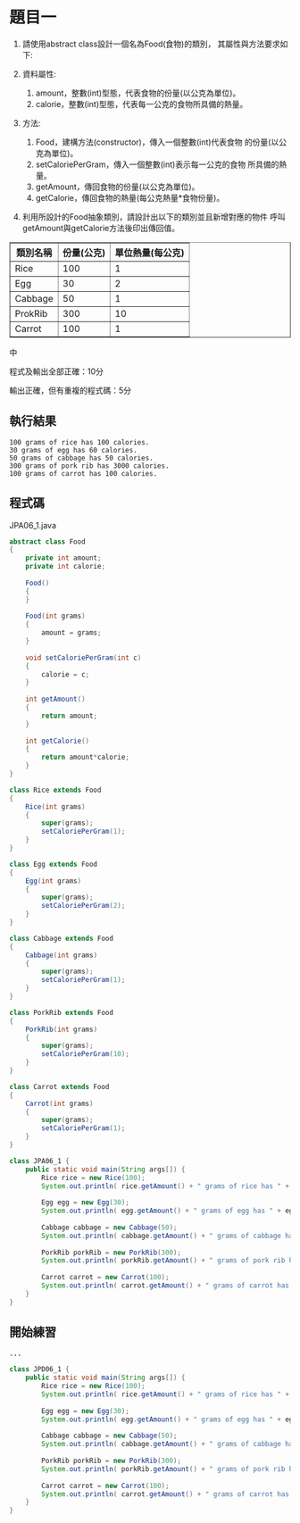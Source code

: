 # 題目一

1. 請使用abstract class設計一個名為Food(食物)的類別，
    其屬性與方法要求如下:

2. 資料屬性:

   1. amount，整數(int)型態，代表食物的份量(以公克為單位)。
   2. calorie，整數(int)型態，代表每一公克的食物所具備的熱量。
    
3. 方法:

    1. Food，建構方法(constructor)，傳入一個整數(int)代表食物
       的份量(以公克為單位)。
    2. setCaloriePerGram，傳入一個整數(int)表示每一公克的食物
       所具備的熱量。
    3. getAmount，傳回食物的份量(以公克為單位)。
    4. getCalorie，傳回食物的熱量(每公克熱量*食物份量)。    

4. 利用所設計的Food抽象類別，請設計出以下的類別並且新增對應的物件
    呼叫getAmount與getCalorie方法後印出傳回值。

<table border=1>
<th>類別名稱</th><th>份量(公克)</th><th>單位熱量(每公克)</th><tr>
<td>Rice</td><td>100</td><td>1</td><tr>
<td>Egg</td><td>30</td><td>2</td><tr>
<td>Cabbage</td><td>50</td><td>1</td><tr>
<td>ProkRib</td><td>300</td><td>10</td><tr>
<td>Carrot</td><td>100</td><td>1</td><tr>
</table>

中

程式及輸出全部正確：10分

輸出正確，但有重複的程式碼：5分

## 執行結果

```
100 grams of rice has 100 calories.
30 grams of egg has 60 calories.
50 grams of cabbage has 50 calories.
300 grams of pork rib has 3000 calories.
100 grams of carrot has 100 calories.
```

## 程式碼

JPA06_1.java

```java
abstract class Food
{
    private int amount;
    private int calorie;
    
    Food()
    {
    }
    
    Food(int grams)
    {
        amount = grams;
    }
    
    void setCaloriePerGram(int c)
    {
        calorie = c;
    }
    
    int getAmount()
    {
        return amount;
    }
    
    int getCalorie()
    {
        return amount*calorie;
    }
}

class Rice extends Food
{
    Rice(int grams)
    {
        super(grams);
        setCaloriePerGram(1);
    }
}

class Egg extends Food
{
    Egg(int grams)
    {
        super(grams);
        setCaloriePerGram(2);
    }
}

class Cabbage extends Food
{
    Cabbage(int grams)
    {
        super(grams);
        setCaloriePerGram(1);
    }
}

class PorkRib extends Food
{
    PorkRib(int grams)
    {
        super(grams);
        setCaloriePerGram(10);
    }
}

class Carrot extends Food
{
    Carrot(int grams)
    {
        super(grams);
        setCaloriePerGram(1);
    }
}

class JPA06_1 {
    public static void main(String args[]) {
        Rice rice = new Rice(100);
        System.out.println( rice.getAmount() + " grams of rice has " + rice.getCalorie() + " calories.");
        
        Egg egg = new Egg(30);
        System.out.println( egg.getAmount() + " grams of egg has " + egg.getCalorie() + " calories.");
        
        Cabbage cabbage = new Cabbage(50);
        System.out.println( cabbage.getAmount() + " grams of cabbage has " + cabbage.getCalorie() + " calories.");
        
        PorkRib porkRib = new PorkRib(300);
        System.out.println( porkRib.getAmount() + " grams of pork rib has " + porkRib.getCalorie() + " calories.");
        
        Carrot carrot = new Carrot(100);
        System.out.println( carrot.getAmount() + " grams of carrot has " + carrot.getCalorie() + " calories.");  
    }
}
```

## 開始練習

```java
...

class JPD06_1 {
    public static void main(String args[]) {
        Rice rice = new Rice(100);
        System.out.println( rice.getAmount() + " grams of rice has " + rice.getCalorie() + " calories.");
        
        Egg egg = new Egg(30);
        System.out.println( egg.getAmount() + " grams of egg has " + egg.getCalorie() + " calories.");
        
        Cabbage cabbage = new Cabbage(50);
        System.out.println( cabbage.getAmount() + " grams of cabbage has " + cabbage.getCalorie() + " calories.");
        
        PorkRib porkRib = new PorkRib(300);
        System.out.println( porkRib.getAmount() + " grams of pork rib has " + porkRib.getCalorie() + " calories.");
        
        Carrot carrot = new Carrot(100);
        System.out.println( carrot.getAmount() + " grams of carrot has " + carrot.getCalorie() + " calories.");  
    }
}
```
